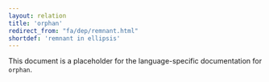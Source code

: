 ```yaml
---
layout: relation
title: 'orphan'
redirect_from: "fa/dep/remnant.html"
shortdef: 'remnant in ellipsis'
---
```


This document is a placeholder for the language-specific documentation
for `orphan`.

